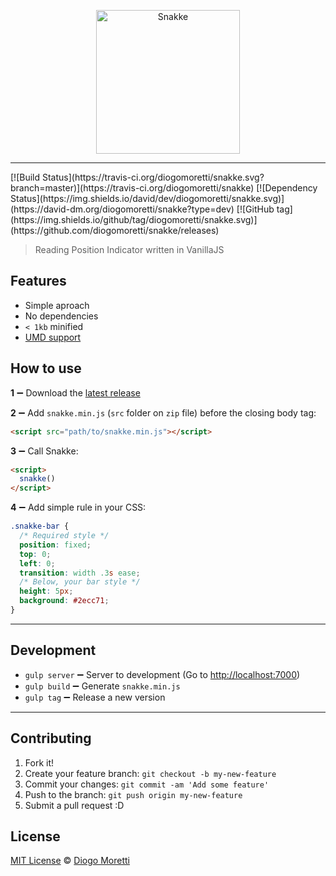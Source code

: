 <p align="center">
  <img src="https://rawgit.com/diogomoretti/snakke/master/_website/snakke-logo.png" alt="Snakke" width="230" />
</p>
<hr>
[![Build Status](https://travis-ci.org/diogomoretti/snakke.svg?branch=master)](https://travis-ci.org/diogomoretti/snakke)
[![Dependency Status](https://img.shields.io/david/dev/diogomoretti/snakke.svg)](https://david-dm.org/diogomoretti/snakke?type=dev)
[![GitHub tag](https://img.shields.io/github/tag/diogomoretti/snakke.svg)](https://github.com/diogomoretti/snakke/releases)

>  Reading Position Indicator written in VanillaJS

## Features

- Simple aproach
- No dependencies
- `< 1kb` minified
- [UMD support](https://github.com/umdjs/umd)

## How to use

**1** :heavy_minus_sign: Download the [latest release](https://github.com/diogomoretti/snakke/releases)

**2** :heavy_minus_sign: Add `snakke.min.js` (`src` folder on `zip` file) before the closing body tag:

```html
<script src="path/to/snakke.min.js"></script>
```

**3** :heavy_minus_sign: Call Snakke:

```html
<script>
  snakke()
</script>
```

**4** :heavy_minus_sign: Add simple rule in your CSS:

```css
.snakke-bar {
  /* Required style */
  position: fixed;
  top: 0;
  left: 0;
  transition: width .3s ease;
  /* Below, your bar style */
  height: 5px;
  background: #2ecc71;
}
```

<hr>

## Development

- `gulp server` :heavy_minus_sign: Server to development (Go to [http://localhost:7000](http://localhost:7000))
- `gulp build` :heavy_minus_sign: Generate `snakke.min.js`
- `gulp tag` :heavy_minus_sign: Release a new version

<hr>

## Contributing

1. Fork it!
2. Create your feature branch: `git checkout -b my-new-feature`
3. Commit your changes: `git commit -am 'Add some feature'`
4. Push to the branch: `git push origin my-new-feature`
5. Submit a pull request :D

## License
[MIT License](https://github.com/diogomoretti/MITLicense) :copyright: [Diogo Moretti](https://github.com/diogomoretti)
